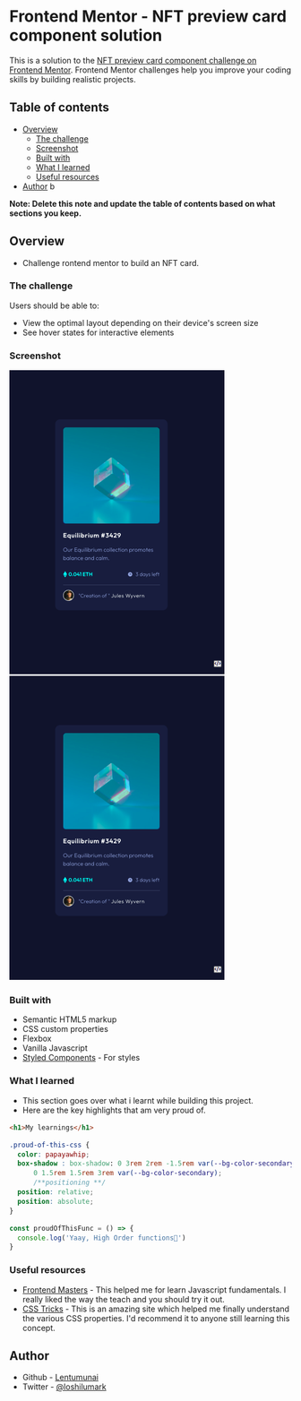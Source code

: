# Frontend Mentor - NFT preview card component solution

This is a solution to the [NFT preview card component challenge on Frontend Mentor](https://www.frontendmentor.io/challenges/nft-preview-card-component-SbdUL_w0U). Frontend Mentor challenges help you improve your coding skills by building realistic projects. 

## Table of contents

- [Overview](#overview)
  - [The challenge](#the-challenge)
  - [Screenshot](#screenshot)
  - [Built with](#built-with)
  - [What I learned](#what-i-learned)
  - [Useful resources](#useful-resources)
- [Author](#author) b

**Note: Delete this note and update the table of contents based on what sections you keep.**

## Overview
- Challenge rontend mentor to build an NFT card.
### The challenge

Users should be able to:

- View the optimal layout depending on their device's screen size
- See hover states for interactive elements

### Screenshot

![active state image](./images/active.png)
![normal state image](./images/active.png)



### Built with

- Semantic HTML5 markup
- CSS custom properties
- Flexbox
- Vanilla Javascript
- [Styled Components](https://fontawesome.com/) - For styles


### What I learned

- This section goes over what i learnt while building this project.
- Here are the key highlights that am very proud of.

```html
<h1>My learnings</h1>
```
```css
.proud-of-this-css {
  color: papayawhip;
  box-shadow : box-shadow: 0 3rem 2rem -1.5rem var(--bg-color-secondary),
      0 1.5rem 1.5rem 3rem var(--bg-color-secondary);
      /**positioning **/
  position: relative;
  position: absolute;
}
```
```js
const proudOfThisFunc = () => {
  console.log('Yaay, High Order functions🎉')
}
```

### Useful resources

- [Frontend Masters](https://frontendmasters.com/) - This helped me for learn Javascript fundamentals. I really liked the way the teach and you should try it out.
- [CSS Tricks](https://css-tricks.com/) - This is an amazing site which helped me finally understand the various CSS properties. I'd recommend it to anyone still learning this concept.

## Author

- Github - [Lentumunai](https://www.github.com/geez-god)
- Twitter - [@loshilumark](https://www.twitter.com/loshilumark)

